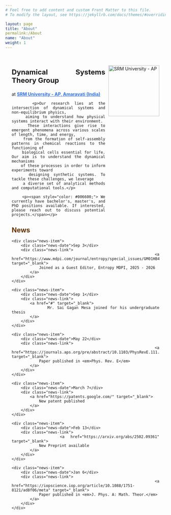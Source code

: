```yaml
---
# Feel free to add content and custom Front Matter to this file.
# To modify the layout, see https://jekyllrb.com/docs/themes/#overriding-theme-defaults

layout: page
title: "About"
permalink:/About
name: "About"
weight: 1
---
```

<html lang="en">
<head>
    <meta charset="UTF-8">
    <meta name="viewport" content="width=device-width, initial-scale=0.8">
    <style>
        .content {
            text-align: justify;
            hyphens: auto;
            position: relative;
            max-width: 800px;
            margin: 0 auto;
            padding: 20px;
        }
        .logo {
            float: right;
            margin-left: 10px;
            width: 160px;
        }
        a {
            color: #3471eb;
            text-decoration: underline;
        }
        .news-links {
            margin-top: 20px;
        }
        .news-links h2 {
            color: #663300;
            margin-bottom: 15px;
        }
        .news-item {
            max-width: 600px;
            margin-top: 10px;
        }
        .news-item > div {
            display: flex;
            align-items: center;
            gap: 15px; /* Increased gap for more space between date and entry */
        }
        .news-date {
            width: 100px; /* Adjusted for alignment */
            text-align: left;
            font-weight: bold;
        }
        .news-link {
            flex-grow: 1;
        }
        .news-link a {
            color: #0066cc;
            text-decoration: none;
        }
        .news-link a:hover {
            text-decoration: underline;
        }
    </style>
</head>
<body>
    <div class="content">
        <p><img src="{{ site.baseurl }}/images/srmap-logo-2.png" alt="SRM University - AP" class="logo"></p>
        <p style="font-size: 22px; font-weight: bold;">Dynamical Systems Theory Group</p>
        <p>at <strong><a href="https://srmap.edu.in/"> SRM University - AP, Amaravati (India)</a></strong></p>

        <p>Our research lies at the intersection of dynamical systems and non-equilibrium physics,
        aiming to understand how physical systems interact with their environment.
        These interactions give rise to emergent phenomena across various scales of length, time, and energy,
        from the formation of self-assembly patterns in chemical reactions to the functioning of
        biological cells essential for life. Our aim is to understand the dynamical mechanisms
        of these processes in order to inform experiments toward
        designing synthetic systems. To tackle these challenges, we leverage
        a diverse set of analytical methods and computational tools.</p>

        <p><span style="color: #006600;"> We currently have bachelor's, master's, and PhD positions available. If interested, please reach out to discuss potential projects.</span></p>
<div class="news-links">
    <h2>News</h2>

    <div class="news-item">
        <div class="news-date">Sep 3</div>
        <div class="news-link">
            <a href="https://www.mdpi.com/journal/entropy/special_issues/GM01HB4S7Z" target="_blank">
                Joined as a Guest Editor, Entropy MDPI, 2025 - 2026
            </a>
        </div>
    </div>

    <div class="news-item">
        <div class="news-date">Sep 1</div>
        <div class="news-link">
            <a href="#" target="_blank">
                Mr. Sai Gagan Mesa joined for his undergraduate thesis
            </a>
        </div>
    </div>

    <div class="news-item">
        <div class="news-date">May 22</div>
        <div class="news-link">
            <a href="https://journals.aps.org/pre/abstract/10.1103/PhysRevE.111.054130" target="_blank">
                Paper published in <em>Phys. Rev. E</em>
            </a>
        </div>
    </div>

    <div class="news-item">
        <div class="news-date">March 7</div>
        <div class="news-link">
            <a href="https://patents.google.com/" target="_blank">
                New patent published
            </a>
        </div>
    </div>

    <div class="news-item">
        <div class="news-date">Feb 13</div>
        <div class="news-link">
            <a href="https://arxiv.org/abs/2502.09361" target="_blank">
                New Preprint available
            </a>
        </div>
    </div>

    <div class="news-item">
        <div class="news-date">Jan 6</div>
        <div class="news-link">
            <a href="https://iopscience.iop.org/article/10.1088/1751-8121/ad8f06/meta" target="_blank">
                Paper published in <em>J. Phys. A: Math. Theor.</em>
            </a>
        </div>
    </div>
</div>
</body>
</html>